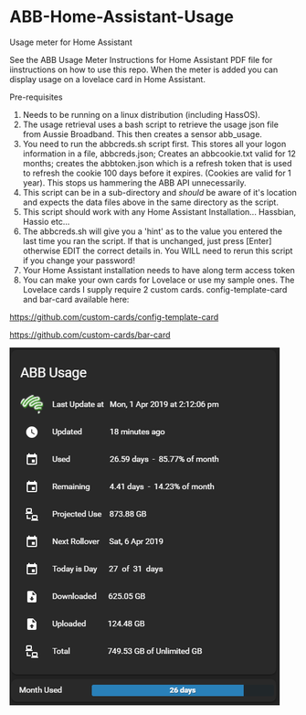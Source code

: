# ABB-Home-Assistant-Usage
Usage meter for Home Assistant

See the ABB Usage Meter Instructions for Home Assistant PDF file for iinstructions on how to use this repo. When the meter is added you can display usage on a lovelace card in Home Assistant.

Pre-requisites
1.	Needs to be running on a linux distribution (including HassOS).
2.	The usage retrieval uses a bash script to retrieve the usage json file from Aussie Broadband. This then creates a sensor abb_usage.
3.  You need to run the abbcreds.sh script first. This stores all your logon information in a file, abbcreds.json; Creates an abbcookie.txt valid for 12 months; creates the abbtoken.json which is a refresh token that is used to refresh the cookie 100 days before it expires. (Cookies are valid for 1 year). This stops us hammering the ABB API unnecessarily.
4.  This script can be in a sub-directory and *should* be aware of it's location and expects the data files above in the same directory as the script.
5.  This script should work with any Home Assistant Installation... Hassbian, Hassio etc...
6.  The abbcreds.sh will give you a 'hint' as to the value you entered the last time you ran the script. If that is unchanged, just press [Enter] otherwise EDIT the correct details in. You WILL need to rerun this script if you change your password!
7.	Your Home Assistant installation needs to have along term access token
8.	You can make your own cards for Lovelace or use my sample ones. The Lovelace cards I supply require 2 custom cards. 
config-template-card and bar-card available here:

https://github.com/custom-cards/config-template-card

https://github.com/custom-cards/bar-card

![Lovelace Usage](lovelaceCapture.PNG) 
